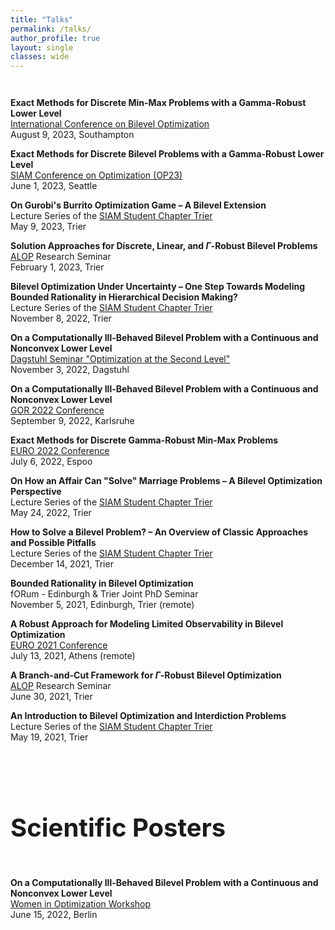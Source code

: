 ```yaml
---
title: "Talks"
permalink: /talks/
author_profile: true
layout: single
classes: wide
---
```

<br style="line-height: 1em;">

__Exact Methods for Discrete Min-Max Problems with a Gamma-Robust Lower Level__  
[International Conference on Bilevel Optimization](https://www.bilevelconference2023.org/)  
August 9, 2023, Southampton  

__Exact Methods for Discrete Bilevel Problems with a Gamma-Robust Lower Level__  
[SIAM Conference on Optimization (OP23)](https://www.siam.org/conferences/cm/conference/op23)  
June 1, 2023, Seattle  

__On Gurobi's Burrito Optimization Game – A Bilevel Extension__  
Lecture Series of the [SIAM Student Chapter Trier](https://www.uni-trier.de/index.php?id=24339&L=2)  
May 9, 2023, Trier  

__Solution Approaches for Discrete, Linear, and $\Gamma$-Robust Bilevel Problems__  
[ALOP](https://alop.uni-trier.de/) Research Seminar  
February 1, 2023, Trier  

__Bilevel Optimization Under Uncertainty – One Step Towards Modeling Bounded Rationality in Hierarchical Decision Making?__  
Lecture Series of the [SIAM Student Chapter Trier](https://www.uni-trier.de/index.php?id=24339&L=2)  
November 8, 2022, Trier  

__On a Computationally Ill-Behaved Bilevel Problem with a Continuous and Nonconvex Lower Level__  
[Dagstuhl Seminar "Optimization at the Second Level"](https://www.dagstuhl.de/seminars/seminar-calendar/seminar-details/22441)  
November 3, 2022, Dagstuhl  

__On a Computationally Ill-Behaved Bilevel Problem with a Continuous and Nonconvex Lower Level__  
[GOR 2022 Conference](https://www.or2022.de/)  
September 9, 2022, Karlsruhe  

__Exact Methods for Discrete Gamma-Robust Min-Max Problems__  
[EURO 2022 Conference](https://euro2022espoo.com/)  
July 6, 2022, Espoo  

__On How an Affair Can "Solve" Marriage Problems – A Bilevel Optimization Perspective__  
Lecture Series of the [SIAM Student Chapter Trier](https://www.uni-trier.de/index.php?id=24339&L=2)  
May 24, 2022, Trier  

__How to Solve a Bilevel Problem? – An Overview of Classic Approaches and Possible Pitfalls__  
Lecture Series of the [SIAM Student Chapter Trier](https://www.uni-trier.de/index.php?id=24339&L=2)  
December 14, 2021, Trier  

__Bounded Rationality in Bilevel Optimization__  
fORum - Edinburgh & Trier Joint PhD Seminar  
November 5, 2021, Edinburgh, Trier (remote)  

__A Robust Approach for Modeling Limited Observability in Bilevel Optimization__  
[EURO 2021 Conference](https://euro2021.euro-online.org/)  
July 13, 2021, Athens (remote)  

__A Branch-and-Cut Framework for $\Gamma$-Robust Bilevel Optimization__  
[ALOP](https://alop.uni-trier.de/) Research Seminar  
June 30, 2021, Trier  

__An Introduction to Bilevel Optimization and Interdiction Problems__  
Lecture Series of the [SIAM Student Chapter Trier](https://www.uni-trier.de/index.php?id=24339&L=2)  
May 19, 2021, Trier  

<br style="line-height: 3em;">
<h1 style="font-size: 40px;">Scientific Posters</h1>
<br style="line-height: 1em;">

__On a Computationally Ill-Behaved Bilevel Problem with a Continuous and Nonconvex Lower Level__  
[Women in Optimization Workshop](https://www.mathematik.hu-berlin.de/de/termine-und-veranstaltungen-portlet-ordner/konferenzen-kolloquia-workshops-und-seminare/workshop-in-der-reihe-women-in-optimization)  
June 15, 2022, Berlin
